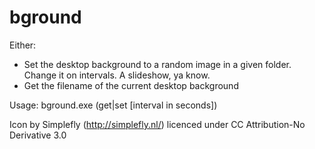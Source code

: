 bground
=======

Either: 

 - Set the desktop background to a random image in a given folder. Change it on intervals. A slideshow, ya know.
 - Get the filename of the current desktop background

Usage: bground.exe (get|set <directory> [interval in seconds])

Icon by Simplefly (http://simplefly.nl/) licenced under CC Attribution-No Derivative 3.0